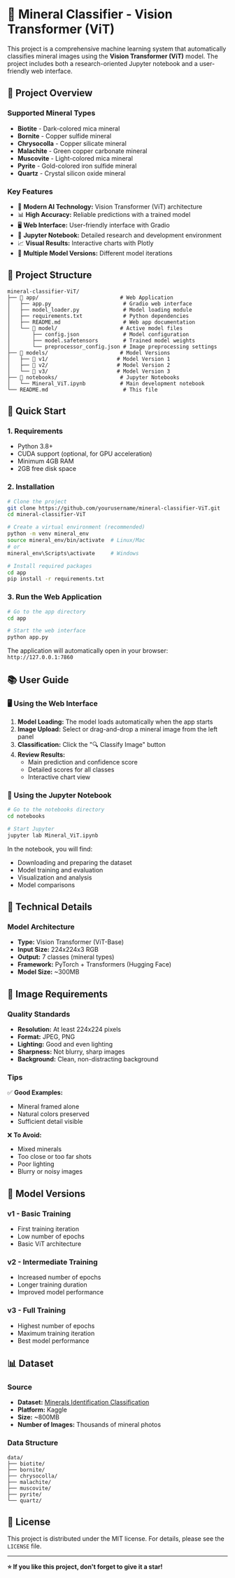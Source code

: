 # 🔬 Mineral Classifier - Vision Transformer (ViT)

This project is a comprehensive machine learning system that automatically classifies mineral images using the **Vision Transformer (ViT)** model. The project includes both a research-oriented Jupyter notebook and a user-friendly web interface.

## 🎯 Project Overview

### Supported Mineral Types
- **Biotite** - Dark-colored mica mineral
- **Bornite** - Copper sulfide mineral
- **Chrysocolla** - Copper silicate mineral
- **Malachite** - Green copper carbonate mineral
- **Muscovite** - Light-colored mica mineral
- **Pyrite** - Gold-colored iron sulfide mineral
- **Quartz** - Crystal silicon oxide mineral

### Key Features
- 🤖 **Modern AI Technology:** Vision Transformer (ViT) architecture
- 📊 **High Accuracy:** Reliable predictions with a trained model
- 🖥️ **Web Interface:** User-friendly interface with Gradio
- 📝 **Jupyter Notebook:** Detailed research and development environment
- 📈 **Visual Results:** Interactive charts with Plotly
- 🔄 **Multiple Model Versions:** Different model iterations

## 📁 Project Structure

```
mineral-classifier-ViT/
├── 📂 app/                          # Web Application
│   ├── app.py                       # Gradio web interface
│   ├── model_loader.py              # Model loading module
│   ├── requirements.txt             # Python dependencies
│   ├── README.md                    # Web app documentation
│   └── 📂 model/                    # Active model files
│       ├── config.json              # Model configuration
│       ├── model.safetensors        # Trained model weights
│       └── preprocessor_config.json # Image preprocessing settings
├── 📂 models/                       # Model Versions
│   ├── 📂 v1/                      # Model Version 1
│   ├── 📂 v2/                      # Model Version 2
│   └── 📂 v3/                      # Model Version 3
├── 📂 notebooks/                    # Jupyter Notebooks
│   └── Mineral_ViT.ipynb           # Main development notebook
└── README.md                        # This file
```

## 🚀 Quick Start

### 1. Requirements
- Python 3.8+
- CUDA support (optional, for GPU acceleration)
- Minimum 4GB RAM
- 2GB free disk space

### 2. Installation

```bash
# Clone the project
git clone https://github.com/yourusername/mineral-classifier-ViT.git
cd mineral-classifier-ViT

# Create a virtual environment (recommended)
python -m venv mineral_env
source mineral_env/bin/activate  # Linux/Mac
# or
mineral_env\Scripts\activate     # Windows

# Install required packages
cd app
pip install -r requirements.txt
```

### 3. Run the Web Application

```bash
# Go to the app directory
cd app

# Start the web interface
python app.py
```

The application will automatically open in your browser: `http://127.0.0.1:7860`

## 📚 User Guide

### 🖥️ Using the Web Interface

1. **Model Loading:** The model loads automatically when the app starts
2. **Image Upload:** Select or drag-and-drop a mineral image from the left panel
3. **Classification:** Click the "🔍 Classify Image" button
4. **Review Results:**
   - Main prediction and confidence score
   - Detailed scores for all classes
   - Interactive chart view

### 📓 Using the Jupyter Notebook

```bash
# Go to the notebooks directory
cd notebooks

# Start Jupyter
jupyter lab Mineral_ViT.ipynb
```

In the notebook, you will find:
- Downloading and preparing the dataset
- Model training and evaluation
- Visualization and analysis
- Model comparisons

## 🔧 Technical Details

### Model Architecture
- **Type:** Vision Transformer (ViT-Base)
- **Input Size:** 224x224x3 RGB
- **Output:** 7 classes (mineral types)
- **Framework:** PyTorch + Transformers (Hugging Face)
- **Model Size:** ~300MB

## 📸 Image Requirements

### Quality Standards
- **Resolution:** At least 224x224 pixels
- **Format:** JPEG, PNG
- **Lighting:** Good and even lighting
- **Sharpness:** Not blurry, sharp images
- **Background:** Clean, non-distracting background

### Tips
✅ **Good Examples:**
- Mineral framed alone
- Natural colors preserved
- Sufficient detail visible

❌ **To Avoid:**
- Mixed minerals
- Too close or too far shots
- Poor lighting
- Blurry or noisy images

## 🔄 Model Versions

### v1 - Basic Training
- First training iteration
- Low number of epochs
- Basic ViT architecture

### v2 - Intermediate Training
- Increased number of epochs
- Longer training duration
- Improved model performance

### v3 - Full Training
- Highest number of epochs
- Maximum training iteration
- Best model performance


## 📊 Dataset

### Source
- **Dataset:** [Minerals Identification Classification](https://www.kaggle.com/datasets/youcefattallah97/minerals-identification-classification)
- **Platform:** Kaggle
- **Size:** ~800MB
- **Number of Images:** Thousands of mineral photos

### Data Structure
```
data/
├── biotite/
├── bornite/
├── chrysocolla/
├── malachite/
├── muscovite/
├── pyrite/
└── quartz/
```

## 📝 License

This project is distributed under the MIT license. For details, please see the `LICENSE` file.

---

**⭐ If you like this project, don't forget to give it a star!** 